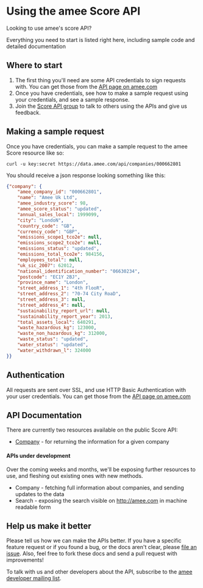 Using the amee Score API
========================

Looking to use amee's score API? 

Everything you need to start is listed right here, including sample code and detailed documentation

Where to start
--------------

1. The first thing you'll need are some API credentials to sign requests with. You can get those from the [API page on amee.com](https://www.amee.com/pages/api)
2. Once you have credentials, see how to make a sample request using your credentials, and see a sample response.
3. Join the [Score API group](https://groups.google.com/forum/?fromgroups&hl=en#!forum/amee-score-api) to talk to others using the APIs and give us feedback.

Making a sample request
------------------------

Once you have credentials, you can make a sample request to the amee Score resource like so:

```shell
curl -u key:secret https://data.amee.com/api/companies/000662801
```

You should receive a json response looking something like this:

```json
{"company": {
    "amee_company_id": "000662801",
    "name": "Amee Uk Ltd",
    "amee_industry_score": 98,
    "amee_score_status": "updated",
    "annual_sales_local": 1999099,
    "city": "LondoN",
    "country_code": "GB",
    "currency_code": "GBP",
    "emissions_scope1_tco2e": null,
    "emissions_scope2_tco2e": null,
    "emissions_status": "updated",
    "emissions_total_tco2e": 984156,
    "employees_total": null,
    "uk_sic_2007": 62012,
    "national_identification_number": "06630234",
    "postcode": "EC1Y 2BJ",
    "province_name": "London",
    "street_address_1": "4th FlooR",
    "street_address_2": "70-74 City RoaD",
    "street_address_3": null,
    "street_address_4": null,
    "sustainability_report_url": null,
    "sustainability_report_year": 2013,
    "total_assets_local": 640291,
    "waste_hazardous_kg": 123000,
    "waste_non_hazardous_kg": 312000,
    "waste_status": "updated",
    "water_status": "updated",
    "water_withdrawn_l": 324000
}}
```


Authentication
--------------

All requests are sent over SSL, and use HTTP Basic Authentication with your user credentials. You can get those from the [API page on amee.com](https://www.amee.com/pages/api)


API Documentation
-----------------

There are currently two resources available on the public Score API:

* [Company](https://github.com/AMEE/score-api/blob/rails_api_v2/sections/company.md) - for returning the information for a given company


#### APIs under development

Over the coming weeks and months, we'll be exposing further resources to use, and fleshing out existing ones with new methods.  

* Company - fetching full information about companies, and sending updates to the data
* Search - exposing the search visible on http://amee.com in machine readable form


Help us make it better
----------------------

Please tell us how we can make the APIs better. If you have a specific feature request or if you found a bug, or the docs aren't clear, please [file an issue](https://github.com/AMEE/score-api/issues). Also, feel free to fork these docs and send a pull request with improvements!

To talk with us and other developers about the API, subscribe to the [amee developer mailing list](https://groups.google.com/forum/?fromgroups&hl=en#!forum/amee-score-api).
